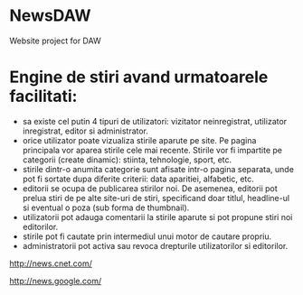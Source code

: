 # NewsDAW
Website project for DAW



# Engine de stiri avand urmatoarele facilitati:

- sa existe cel putin 4 tipuri de utilizatori: vizitator neinregistrat, utilizator inregistrat, editor si administrator.
- orice utilizator poate vizualiza stirile aparute pe site. Pe pagina principala vor aparea stirile cele mai recente. Stirile vor fi impartite pe categorii (create dinamic): stiinta, tehnologie, sport, etc.
- stirile dintr-o anumita categorie sunt afisate intr-o pagina separata, unde pot fi sortate dupa diferite criterii: data aparitiei, alfabetic, etc.
- editorii se ocupa de publicarea stirilor noi. De asemenea, editorii pot prelua stiri de pe alte site-uri de stiri, specificand doar titlul, headline-ul si eventual o poza (sub forma de thumbnail).
- utilizatorii pot adauga comentarii la stirile aparute si pot propune stiri noi editorilor.
- stirile pot fi cautate prin intermediul unui motor de cautare propriu.
- administratorii pot activa sau revoca drepturile utilizatorilor si editorilor.

http://news.cnet.com/

http://news.google.com/
